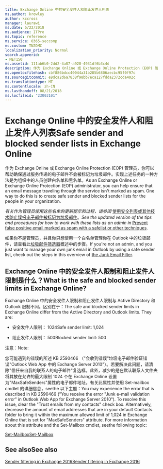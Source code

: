 ```yaml
---
title: Exchange Online 中的安全发件人和阻止发件人列表
ms.author: krowley
author: kccross
manager: laurawi
ms.date: 5/22/2018
ms.audience: ITPro
ms.topic: reference
ms.service: O365-seccomp
ms.custom: TN2DMC
localization_priority: Normal
search.appverid:
- MET150
ms.assetid: 111ab6b0-2dd2-4a87-a928-4931df6b3c4d
description: 作为 Exchange Online 或 Exchange Online Protection (EOP) 管理员，你可以帮助确保通过服务传递的电子邮件不会被标记为垃圾邮件。实现上述任务的一种方法是为组织中的人员创建白名单和黑名单。
ms.openlocfilehash: cbf886bdcc40044a31b285b6806aecbc95f0f97c
ms.sourcegitcommit: e9dca2d6a7838f98bb7eca127fdda2372cda402c
ms.translationtype: MT
ms.contentlocale: zh-CN
ms.lasthandoff: 08/21/2018
ms.locfileid: "23003101"
---
```

# <a name="safe-sender-and-blocked-sender-lists-in-exchange-online"></a><span data-ttu-id="0b6df-104">Exchange Online 中的安全发件人和阻止发件人列表</span><span class="sxs-lookup"><span data-stu-id="0b6df-104">Safe sender and blocked sender lists in Exchange Online</span></span>

<span data-ttu-id="0b6df-p102">作为 Exchange Online 或 Exchange Online Protection (EOP) 管理员，你可以帮助确保通过服务传递的电子邮件不会被标记为垃圾邮件。实现上述任务的一种方法是为组织中的人员创建白名单和黑名单。</span><span class="sxs-lookup"><span data-stu-id="0b6df-p102">As an Exchange Online or Exchange Online Protection (EOP) administrator, you can help ensure that an email message traveling through the service isn't marked as spam. One way to do this is to create safe sender and blocked sender lists for the people in your organization.</span></span> 
  
 <span data-ttu-id="0b6df-107">*有关作为管理员使用这些名单的更新提示和过程，请参阅* [使用安全列表或其他技术防止误报电子邮件被标记为垃圾邮件](https://go.microsoft.com/fwlink/p/?LinkID=534224)。</span><span class="sxs-lookup"><span data-stu-id="0b6df-107">*See the updated version of the tips and procedures for how to work with these lists as an admin in* [Prevent false positive email marked as spam with a safelist or other techniques](https://go.microsoft.com/fwlink/p/?LinkID=534224).</span></span> 
  
<span data-ttu-id="0b6df-108">如果你不是管理员，并且你只想使用一个白名单管理你在 Outlook 中的垃圾邮件，请查看此[垃圾邮件筛选器](https://go.microsoft.com/fwlink/?LinkId=817222)概述中的步骤。</span><span class="sxs-lookup"><span data-stu-id="0b6df-108">If you're not an admin, and you just want to manage your own junk email in Outlook by using a safe sender list, check out the steps in this overview of [the Junk Email Filter](https://go.microsoft.com/fwlink/?LinkId=817222).</span></span> 
  
## <a name="what-is-the-safe-and-blocked-sender-limits-in-exchange-online"></a><span data-ttu-id="0b6df-109">Exchange Online 中的安全发件人限制和阻止发件人限制是什么？</span><span class="sxs-lookup"><span data-stu-id="0b6df-109">What is the safe and blocked sender limits in Exchange Online?</span></span>

<span data-ttu-id="0b6df-p103">Exchange Online 中的安全发件人限制和阻止发件人限制与 Active Directory 和 Outlook 限制不同。区别在于：</span><span class="sxs-lookup"><span data-stu-id="0b6df-p103">The safe and blocked sender limits in Exchange Online differ from the Active Directory and Outlook limits. They are:</span></span>
  
- <span data-ttu-id="0b6df-112">安全发件人限制： 1024</span><span class="sxs-lookup"><span data-stu-id="0b6df-112">Safe sender limit: 1,024</span></span>
    
- <span data-ttu-id="0b6df-113">阻止发件人限制： 500</span><span class="sxs-lookup"><span data-stu-id="0b6df-113">Blocked sender limit: 500</span></span>
    
<span data-ttu-id="0b6df-114">注意：</span><span class="sxs-lookup"><span data-stu-id="0b6df-114">Note:</span></span>
  
<span data-ttu-id="0b6df-p104">您可能遇到的错误的所述 KB 2590466 （"会收到错误"垃圾电子邮件验证错误"Outlook Web App 中的 Exchange Server 2010"）。若要解决此问题，请清除"信任来自我的联系人的电子邮件"复选框。此外，减少的是在默认联系人文件夹将其放在允许的最大限制 1024 个在 Exchange Online 设置为"MaxSafeSenders"属性的电子邮件地址。有关此属性并使用 Set-mailbox cmdlet 的详细信息，seethe 以下主题：</span><span class="sxs-lookup"><span data-stu-id="0b6df-p104">You may experience the error that is described in KB 2590466 ("You receive the error "Junk e-mail validation error" in Outlook Web App for Exchange Server 2010"). To resolve this issue, clear the "Trust emails from my contacts" check box. Alternatively, decrease the amount of email addresses that are in your default Contacts folder to bring it within the maximum allowed limit of 1,024 in Exchange Online that is set for "MaxSafeSenders" attribute. For more information about this attribute and the Set-Mailbox cmdlet, seethe following topic:</span></span>
  
[<span data-ttu-id="0b6df-119">Set-Mailbox</span><span class="sxs-lookup"><span data-stu-id="0b6df-119">Set-Mailbox</span></span>](https://docs.microsoft.com/powershell/module/exchange/mailboxes/Set-Mailbox?view=exchange-ps)
  
## <a name="see-also"></a><span data-ttu-id="0b6df-120">See also</span><span class="sxs-lookup"><span data-stu-id="0b6df-120">See also</span></span>

[<span data-ttu-id="0b6df-121">Sender filtering in Exchange 2016</span><span class="sxs-lookup"><span data-stu-id="0b6df-121">Sender filtering in Exchange 2016</span></span>](http://technet.microsoft.com/library/b833f864-ff10-46a0-a653-28fb9ba30896.aspx)

